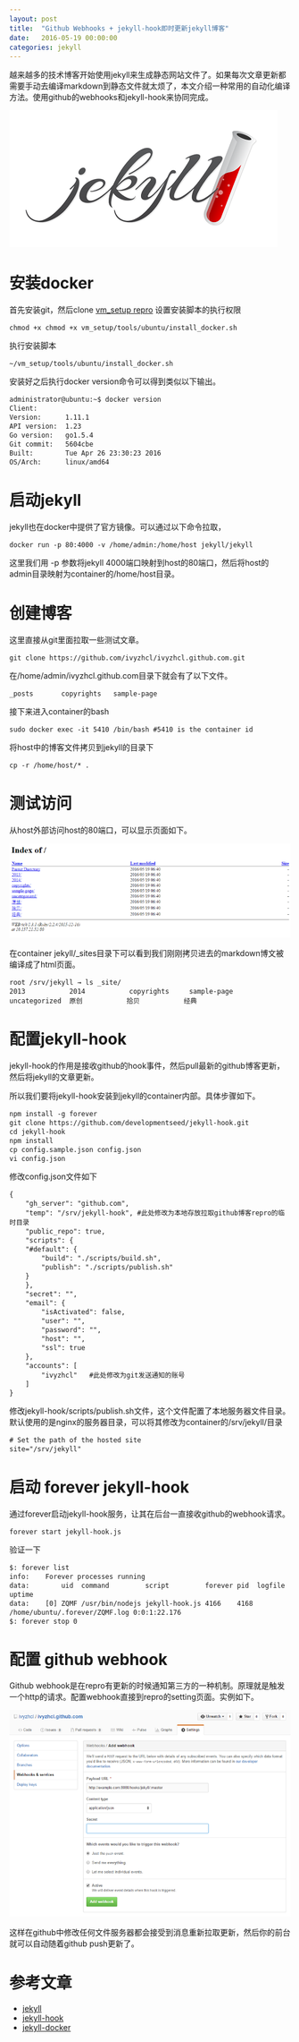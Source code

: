 ```yaml
---
layout: post
title:  "Github Webhooks + jekyll-hook即时更新jekyll博客"
date:   2016-05-19 00:00:00
categories: jekyll
---
```


越来越多的技术博客开始使用jekyll来生成静态网站文件了。如果每次文章更新都需要手动去编译markdown到静态文件就太烦了，本文介绍一种常用的自动化编译方法。使用github的webhooks和jekyll-hook来协同完成。

![jekyll](../assets/images/posts/jekyll.png)

<!--more-->


# 安装docker

首先安装git，然后clone [vm_setup repro](https://github.com/aaronz/vm_setup.git)
设置安装脚本的执行权限

    chmod +x chmod +x vm_setup/tools/ubuntu/install_docker.sh

执行安装脚本

    ~/vm_setup/tools/ubuntu/install_docker.sh

安装好之后执行docker version命令可以得到类似以下输出。

    administrator@ubuntu:~$ docker version
    Client:
    Version:      1.11.1
    API version:  1.23
    Go version:   go1.5.4
    Git commit:   5604cbe
    Built:        Tue Apr 26 23:30:23 2016
    OS/Arch:      linux/amd64


# 启动jekyll

jekyll也在docker中提供了官方镜像。可以通过以下命令拉取，

    docker run -p 80:4000 -v /home/admin:/home/host jekyll/jekyll
    
这里我们用 -p 参数将jekyll 4000端口映射到host的80端口，然后将host的admin目录映射为container的/home/host目录。

# 创建博客

这里直接从git里面拉取一些测试文章。

    git clone https://github.com/ivyzhcl/ivyzhcl.github.com.git
    
在/home/admin/ivyzhcl.github.com目录下就会有了以下文件。

    _posts       copyrights   sample-page

接下来进入container的bash

    sudo docker exec -it 5410 /bin/bash #5410 is the container id

将host中的博客文件拷贝到jekyll的目录下

    cp -r /home/host/* .

# 测试访问

从host外部访问host的80端口，可以显示页面如下。

![jekyll-blog](../assets/images/posts/jekyll-blog-01.png)

在container jekyll/_sites目录下可以看到我们刚刚拷贝进去的markdown博文被编译成了html页面。

    root /srv/jekyll → ls _site/
    2013           2014           copyrights     sample-page    uncategorized  原创           拾贝           经典

# 配置jekyll-hook

jekyll-hook的作用是接收github的hook事件，然后pull最新的github博客更新，然后将jekyll的文章更新。

所以我们要将jekyll-hook安装到jekyll的container内部。具体步骤如下。

    npm install -g forever
    git clone https://github.com/developmentseed/jekyll-hook.git
    cd jekyll-hook
    npm install
    cp config.sample.json config.json
    vi config.json
    
修改config.json文件如下

    {
        "gh_server": "github.com",
        "temp": "/srv/jekyll-hook", #此处修改为本地存放拉取github博客repro的临时目录
        "public_repo": true,
        "scripts": {
        "#default": {
            "build": "./scripts/build.sh",
            "publish": "./scripts/publish.sh"
        }
        },
        "secret": "",
        "email": {
            "isActivated": false,
            "user": "",
            "password": "",
            "host": "",
            "ssl": true
        },
        "accounts": [
            "ivyzhcl"   #此处修改为git发送通知的账号
        ]
    }

修改jekyll-hook/scripts/publish.sh文件，这个文件配置了本地服务器文件目录。默认使用的是nginx的服务器目录，可以将其修改为container的/srv/jekyll/目录
    
    # Set the path of the hosted site
    site="/srv/jekyll"

# 启动 forever jekyll-hook

通过forever启动jekyll-hook服务，让其在后台一直接收github的webhook请求。

    forever start jekyll-hook.js

验证一下

    $: forever list
    info:    Forever processes running
    data:        uid  command         script         forever pid  logfile                        uptime
    data:    [0] ZQMF /usr/bin/nodejs jekyll-hook.js 4166    4168 /home/ubuntu/.forever/ZQMF.log 0:0:1:22.176
    $: forever stop 0

# 配置 github webhook

Github webhook是在repro有更新的时候通知第三方的一种机制。原理就是触发一个http的请求。配置webhook直接到repro的setting页面。实例如下。

![github webhook](../assets/images/posts/github-webhooks.png)

这样在github中修改任何文件服务器都会接受到消息重新拉取更新，然后你的前台就可以自动随着github push更新了。


# 参考文章

- [jekyll](http://jekyllrb.com/)
- [jekyll-hook](https://github.com/developmentseed/jekyll-hook)
- [jekyll-docker](https://hub.docker.com/r/jekyll/jekyll/~/dockerfile/)
